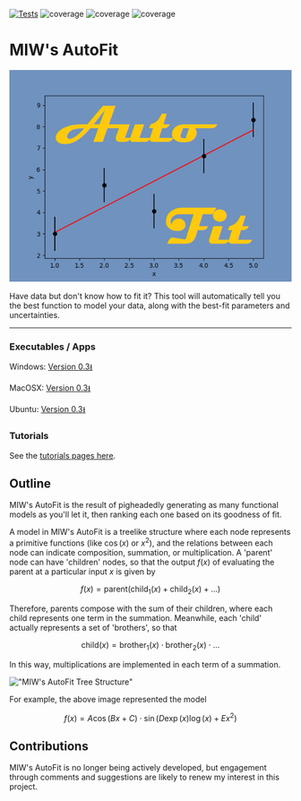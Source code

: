 [![Tests](https://github.com/MattInglisWhalen/MIW_AutoFit/actions/workflows/tests.yml/badge.svg)](https://github.com/MattInglisWhalen/MIW_AutoFit/actions/workflows/tests.yml)
   ![coverage](https://img.shields.io/endpoint?url=https://gist.githubusercontent.com/MattInglisWhalen/4fb351291438ee5d4f772ff9966f06d3/raw/covbadge_windows.json) ![coverage](https://img.shields.io/endpoint?url=https://gist.githubusercontent.com/MattInglisWhalen/4fb351291438ee5d4f772ff9966f06d3/raw/covbadge_macos.json) ![coverage](https://img.shields.io/endpoint?url=https://gist.githubusercontent.com/MattInglisWhalen/4fb351291438ee5d4f772ff9966f06d3/raw/covbadge_ubuntu.json)
# MIW's AutoFit
 
!["MIW's AutoFit splash image"](/autofit/images/splash.png "Splash image")

 Have data but don't know how to fit it? This tool will automatically 
 tell you the best function to model your data, along with the best-fit parameters and uncertainties.

---

### Executables / Apps 

Windows: [Version 0.3⭳](https://ingliswhalen.files.wordpress.com/2023/11/d6098-miw_autofit_03.zip)

MacOSX: [Version 0.3⭳](https://ingliswhalen.files.wordpress.com/2023/11/dc42b-miw_autofit_03_osx.zip)

Ubuntu: [Version 0.3⭳](https://ingliswhalen.files.wordpress.com/2023/11/48ae5-miw_autofit_03_linux.zip)

### Tutorials

See the [tutorials pages here](https://mattingliswhalen.github.io/MIWs_AutoFit_Tutorial_1/).

## Outline

MIW's AutoFit  is the result of pigheadedly generating as many functional models as you'll let it, 
then ranking each one based on its goodness of fit.

A model in MIW's AutoFit is a treelike structure where each node represents a primitive functions 
(like $\cos(x)$ or $x^2$), and the relations between each node can indicate composition, summation,
or multiplication. A 'parent' node can have 'children' nodes, so that the output $f(x)$ of 
evaluating the parent at a particular input $x$ is given by 

$$f(x) = \mathrm{parent}(\mathrm{child}_1(x)+\mathrm{child}_2(x)+\ldots)$$

Therefore, parents compose with the sum of their children, where each child represents 
one term in the summation.
Meanwhile, each 'child' actually represents a set of 'brothers', so that 

$$\mathrm{child}(x) = \mathrm{brother}_1(x)\cdot\mathrm{brother}_2(x)\cdot\ldots$$

In this way, multiplications are implemented in each term of a summation. 

!["MIW's AutoFit Tree Structure"](/autofit/images/hierarchy.png "Hierarchy image")

For example, the above image represented the model

$$f(x) = A\cos(Bx+C) \cdot \sin(D\exp(x)\log(x)+Ex^2)$$

## Contributions

MIW's AutoFit is no longer being actively developed, but engagement through comments and suggestions are
likely to renew my interest in this project.



